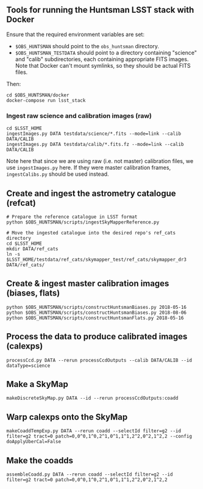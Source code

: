 ## Tools for running the Huntsman LSST stack with Docker

Ensure that the required environment variables are set:

- `$OBS_HUNTSMAN` should point to the `obs_huntsman` directory.
- `$OBS_HUNTSMAN_TESTDATA` should point to a directory containing "science" and "calib" subdirectories, each containing appropriate FITS images. Note that Docker can't mount symlinks, so they should be actual FITS files.

Then:

```
cd $OBS_HUNTSMAN/docker
docker-compose run lsst_stack
```
### Ingest raw science and calibration images (raw)

```
cd $LSST_HOME
ingestImages.py DATA testdata/science/*.fits --mode=link --calib DATA/CALIB
ingestImages.py DATA testdata/calib/*.fits.fz --mode=link --calib DATA/CALIB
```

Note here that since we are using raw (i.e. not master) calibration files, we use `ingestImages.py` here. If they were master calibration frames, `ingestCalibs.py` should be used instead.

## Create and ingest the astrometry catalogue (refcat)

```
# Prepare the reference catalogue in LSST format
python $OBS_HUNTSMAN/scripts/ingestSkyMapperReference.py

# Move the ingested catalogue into the desired repo's ref_cats directory
cd $LSST_HOME
mkdir DATA/ref_cats
ln -s $LSST_HOME/testdata/ref_cats/skymapper_test/ref_cats/skymapper_dr3 DATA/ref_cats/
```

## Create & ingest master calibration images (biases, flats)
```
python $OBS_HUNTSMAN/scripts/constructHuntsmanBiases.py 2018-05-16
python $OBS_HUNTSMAN/scripts/constructHuntsmanBiases.py 2018-08-06
python $OBS_HUNTSMAN/scripts/constructHuntsmanFlats.py 2018-05-16
```

## Process the data to produce calibrated images (calexps)
```
processCcd.py DATA --rerun processCcdOutputs --calib DATA/CALIB --id dataType=science
```

## Make a SkyMap
```
makeDiscreteSkyMap.py DATA --id --rerun processCcdOutputs:coadd
```

## Warp calexps onto the SkyMap
```
makeCoaddTempExp.py DATA --rerun coadd --selectId filter=g2 --id filter=g2 tract=0 patch=0,0^0,1^0,2^1,0^1,1^1,2^2,0^2,1^2,2 --config doApplyUberCal=False
```

## Make the coadds
```
assembleCoadd.py DATA --rerun coadd --selectId filter=g2 --id filter=g2 tract=0 patch=0,0^0,1^0,2^1,0^1,1^1,2^2,0^2,1^2,2
```
